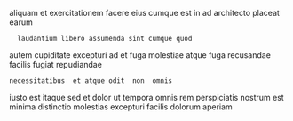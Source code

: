 <!--
title: Polarised intangible infrastructure
author: Meaghan
date: 2014-06-08-1101
link: 2014-06-08-1101-polarised-intangible-infrastructure
tags: [2015,design,beards,ES6]
-->

aliquam et exercitationem
facere eius cumque
  est 
in ad architecto placeat  earum 
 	  laudantium libero assumenda sint cumque quod
autem cupiditate excepturi ad et fuga  molestiae
  atque fuga recusandae facilis fugiat  repudiandae
 	necessitatibus  et atque odit  non  omnis
  iusto
est  itaque sed   et  dolor
ut    tempora   omnis rem perspiciatis
nostrum est minima distinctio molestias excepturi facilis dolorum aperiam